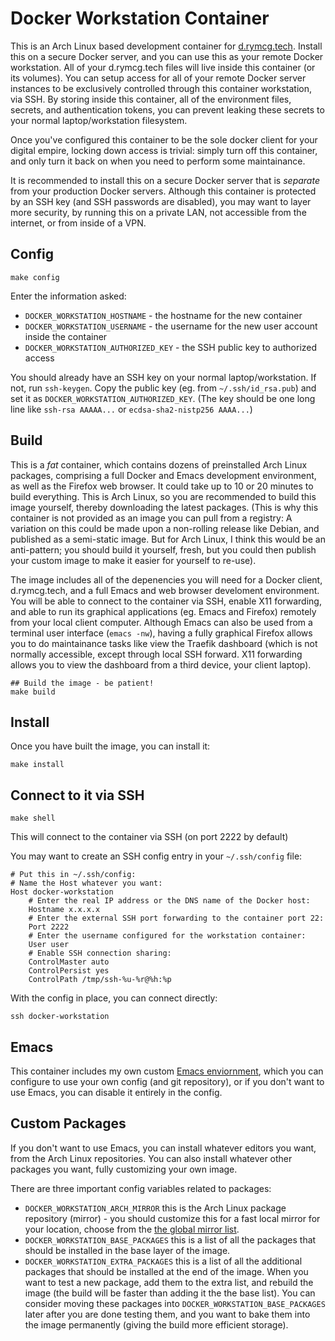 # Docker Workstation Container

This is an Arch Linux based development container for
[d.rymcg.tech](d.rymcg.tech). Install this on a secure Docker server,
and you can use this as your remote Docker workstation. All of your
d.rymcg.tech files will live inside this container (or its volumes).
You can setup access for all of your remote Docker server instances to
be exclusively controlled through this container workstation, via SSH.
By storing inside this container, all of the environment files,
secrets, and authentication tokens, you can prevent leaking these
secrets to your normal laptop/workstation filesystem.

Once you've configured this container to be the sole docker client for
your digital empire, locking down access is trivial: simply turn off
this container, and only turn it back on when you need to perform some
maintainance.

It is recommended to install this on a secure Docker server that is
*separate* from your production Docker servers. Although this
container is protected by an SSH key (and SSH passwords are disabled),
you may want to layer more security, by running this on a private LAN,
not accessible from the internet, or from inside of a VPN.

## Config

```
make config
```

Enter the information asked:

 * `DOCKER_WORKSTATION_HOSTNAME` - the hostname for the new container
 * `DOCKER_WORKSTATION_USERNAME` - the username for the new user account inside the container
 * `DOCKER_WORKSTATION_AUTHORIZED_KEY` - the SSH public key to authorized access

You should already have an SSH key on your normal laptop/workstation.
If not, run `ssh-keygen`. Copy the public key (eg. from
`~/.ssh/id_rsa.pub`) and set it as `DOCKER_WORKSTATION_AUTHORIZED_KEY`. (The
key should be one long line like `ssh-rsa AAAAA...` or
`ecdsa-sha2-nistp256 AAAA...`)

## Build

This is a *fat* container, which contains dozens of preinstalled Arch
Linux packages, comprising a full Docker and Emacs development
environment, as well as the Firefox web browser. It could take up to
10 or 20 minutes to build everything. This is Arch Linux, so you are
recommended to build this image yourself, thereby downloading the
latest packages. (This is why this container is not provided as an
image you can pull from a registry: A variation on this could be made
upon a non-rolling release like Debian, and published as a semi-static
image. But for Arch Linux, I think this would be an anti-pattern; you
should build it yourself, fresh, but you could then publish your
custom image to make it easier for yourself to re-use).

The image includes all of the depenencies you will need for a Docker
client, d.rymcg.tech, and a full Emacs and web browser develoment
environment. You will be able to connect to the container via SSH,
enable X11 forwarding, and able to run its graphical applications (eg.
Emacs and Firefox) remotely from your local client computer. Although
Emacs can also be used from a terminal user interface (`emacs -nw`),
having a fully graphical Firefox allows you to do maintainance tasks
like view the Traefik dashboard (which is not normally accessible,
except through local SSH forward. X11 forwarding allows you to view
the dashboard from a third device, your client laptop).

```
## Build the image - be patient!
make build
```

## Install

Once you have built the image, you can install it:

```
make install
```

## Connect to it via SSH

```
make shell
```

This will connect to the container via SSH (on port 2222 by default)

You may want to create an SSH config entry in your `~/.ssh/config`
file:

```
# Put this in ~/.ssh/config:
# Name the Host whatever you want:
Host docker-workstation
    # Enter the real IP address or the DNS name of the Docker host:
    Hostname x.x.x.x
    # Enter the external SSH port forwarding to the container port 22:
    Port 2222
    # Enter the username configured for the workstation container:
    User user
    # Enable SSH connection sharing:
    ControlMaster auto
    ControlPersist yes
    ControlPath /tmp/ssh-%u-%r@%h:%p
```

With the config in place, you can connect directly:

```
ssh docker-workstation
```

## Emacs

This container includes my own custom [Emacs
enviornment](https://github.com/enigmacurry/emacs#readme), which you
can configure to use your own config (and git repository), or if you
don't want to use Emacs, you can disable it entirely in the config.

## Custom Packages

If you don't want to use Emacs, you can install whatever editors you
want, from the Arch Linux repositories. You can also install whatever
other packages you want, fully customizing your own image.

There are three important config variables related to packages:

 * `DOCKER_WORKSTATION_ARCH_MIRROR` this is the Arch Linux package
   repository (mirror) - you should customize this for a fast local
   mirror for your location, choose from the [the global mirror
   list](https://archlinux.org/mirrorlist/all/).
 * `DOCKER_WORKSTATION_BASE_PACKAGES` this is a list of all the
   packages that should be installed in the base layer of the image.
 * `DOCKER_WORKSTATION_EXTRA_PACKAGES` this is a list of all the
   additional packages that should be installed at the end of the
   image. When you want to test a new package, add them to the extra
   list, and rebuild the image (the build will be faster than adding
   it the the base list). You can consider moving these packages into
   `DOCKER_WORKSTATION_BASE_PACKAGES` later after you are done testing
   them, and you want to bake them into the image permanently (giving
   the build more efficient storage).
